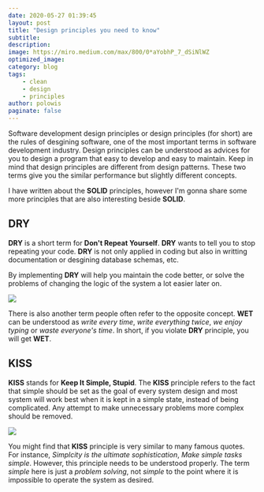 ```yaml
---
date: 2020-05-27 01:39:45
layout: post
title: "Design principles you need to know"
subtitle:
description:
image: https://miro.medium.com/max/800/0*aYobhP_7_dSiNlWZ
optimized_image:
category: blog
tags:
    - clean
    - design 
    - principles
author: polowis
paginate: false
---
```


Software development design principles or design principles (for short) are the rules of desgining software, one of the most important terms in software development industry. Design principles can be understood as advices for you to design a program that easy to develop and easy to maintain. Keep in mind that design principles are different from design patterns. These two terms give you the similar performance but slightly different concepts.

I have written about the **SOLID** principles, however I'm gonna share some more principles that are also interesting beside **SOLID**.

## DRY

**DRY** is a short term for **Don't Repeat Yourself**. **DRY** wants to tell you to stop repeating your code. **DRY** is not only applied in coding but also in writting documentation or desgining database schemas, etc.

By implementing **DRY** will help you maintain the code better, or solve the problems of changing the logic of the system a lot easier later on. 

<img src="https://miro.medium.com/max/686/1*rAqvkElSismRQsJvEeuh0g.png"/>

There is also another term people often refer to the opposite concept. **WET** can be understood as *write every time*, *write everything twice*, *we enjoy typing* or *waste everyone's time*. In short, if you violate **DRY** principle, you will get **WET**. 

## KISS
**KISS** stands for **Keep It Simple, Stupid**. The **KISS** principle refers to the fact that simple should be set as the goal of every system design and most system will work best when it is kept in a simple state, instead of being complicated. Any attempt to make unnecessary problems more complex should be removed.

<img src="https://livecode.com/wp-content/uploads/2015/06/062112_kiss.png"/>

You might find that **KISS** principle is very similar to many famous quotes. For instance, *Simplcity is the ultimate sophistication*, *Make simple tasks simple*. However, this principle needs to be understood properly. The term *simple* here is just a *problem solving*, not *simple* to the point where it is impossible to operate the system as desired.
